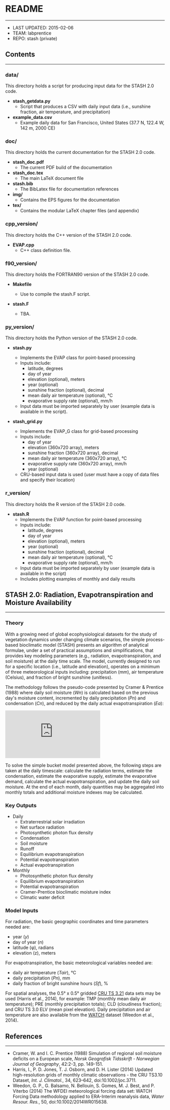 # README
---------------

* LAST UPDATED: 2015-02-06
* TEAM: labprentice
* REPO: stash (private)

## Contents
--------------------
### data/
This directory holds a script for producing input data for the STASH 2.0 code.

* __stash_getdata.py__
    * Script that produces a CSV with daily input data (i.e., sunshine fraction, air temperature, and precipitation)
* __example_data.csv__
    * Example daily data for San Francisco, United States (37.7 N, 122.4 W, 142 m, 2000 CE)

### doc/
This directory holds the current documentation for the STASH 2.0 code.

* __stash_doc.pdf__
    * The current PDF build of the documentation
* __stash_doc.tex__
    * The main LaTeX document file
* __stash.bib__
    * The BibLatex file for documentation references
* __img/__
    * Contains the EPS figures for the documentation
* __tex/__
    * Contains the modular LaTeX chapter files (and appendix)

### cpp_version/
This directory holds the C++ version of the STASH 2.0 code.

* __EVAP.cpp__
    * C++ class definition file.

### f90_version/
This directory holds the FORTRAN90 version of the STASH 2.0 code. 

* __Makefile__ 
    * Use to compile the stash.F script.

* __stash.F__ 
    * TBA.

### py_version/
This directory holds the Python version of the STASH 2.0 code. 

* __stash.py__ 
    * Implements the EVAP class for point-based processing 
    * Inputs include:
        * latitude, degrees
        * day of year
        * elevation (optional), meters
        * year (optional)
        * sunshine fraction (optional), decimal
        * mean daily air temperature (optional), °C
        * evaporative supply rate (optional), mm/h
    * Input data must be imported separately by user (example data is available in the script).

* __stash_grid.py__ 
    * Implements the EVAP_G class for grid-based processing 
    * Inputs include:
        * day of year
        * elevation (360x720 array), meters
        * sunshine fraction (360x720 array), decimal
        * mean daily air temperature (360x720 array), °C
        * evaporative supply rate (360x720 array), mm/h
        * year (optional)
    * CRU-based input data is used (user must have a copy of data files and specify their location)

### r_version/
This directory holds the R version of the STASH 2.0 code. 

* __stash.R__ 
    * Implements the EVAP function for point-based processing 
    * Inputs include:
        * latitude, degrees
        * day of year
        * elevation (optional), meters
        * year (optional)
        * sunshine fraction (optional), decimal
        * mean daily air temperature (optional), °C
        * evaporative supply rate (optional), mm/h
    * Input data must be imported separately by user (example data is available in the script)
    * Includes plotting examples of monthly and daily results


## STASH 2.0: Radiation, Evapotranspiration and Moisture Availability
----------------------------------------------------------------------------
### Theory
With a growing need of global ecophysiological datasets for the study of vegetation dynamics under changing climate scenarios, the simple process-based bioclimatic model (STASH) presents an algorithm of analytical formulae, under a set of practical assumptions and simplifications, that provides key modeling parameters (e.g., radiation, evapotranspiration, and soil moisture) at the daily time scale. The model, currently designed to run for a specific location (i.e., latitude and elevation), operates on a minimum of three meteorological inputs including: precipitation (mm), air temperature (Celsius), and fraction of bright sunshine (unitless).

The methodology follows the pseudo-code presented by Cramer & Prentice (1988) where daily soil moisture (*Wn*) is calculated based on the previous day's moisture content, incremented by daily precipitation (*Pn*) and condensation (*Cn*), and reduced by the daily actual evapotranspiration (*Ea*):

![equation](http://www.sciweavers.org/tex2img.php?eq=W_n%3DW_%7Bn-1%7D%2BP_n%2BC_n-E%5Ea_n&bc=White&fc=Black&im=jpg&fs=12&ff=arev&edit=0)

To solve the simple bucket model presented above, the following steps are taken at the daily timescale: calculate the radiation terms, estimate the condensation, estimate the evaporative supply, estimate the evaporative demand, calculate the actual evapotranspiration, and update the daily soil moisture. At the end of each month, daily quantities may be aggregated into monthly totals and additional moisture indexes may be calculated.

### Key Outputs
* Daily
    * Extraterrestrial solar irradiation
    * Net surface radiation
    * Photosynthetic photon flux density
    * Condensation
    * Soil moisture
    * Runoff
    * Equilibrium evapotranspiration
    * Potential evapotranspiration
    * Actual evapotranspiration
* Monthly
    * Photosynthetic photon flux density
    * Equilibrium evapotranspiration
    * Potential evapotranspiration
    * Cramer-Prentice bioclimatic moisture index
    * Climatic water deficit

### Model Inputs
For radiation, the basic geographic coordinates and time parameters needed are:

* year (*y*)
* day of year (*n*)
* latitude (φ), radians
* elevation (z), meters

For evapotranspiration, the basic meteorological variables needed are:

* daily air temperature (*Tair*), °C
* daily precipitation (*Pn*), mm
* daily fraction of bright sunshine hours (*Sf*), %

For spatial analyses, the 0.5° x 0.5° gridded [CRU TS 3.21](http://badc.nerc.ac.uk/view/badc.nerc.ac.uk__ATOM__ACTIVITY_0c08abfc-f2d5-11e2-a948-00163e251233) data sets may be used (Harris et al., 2014), for example: TMP (monthly mean daily air temperature); PRE (monthly precipitation totals); CLD (cloudiness fraction); and CRU TS 3.0 ELV (mean pixel elevation). Daily precipitation and air temperature are also available from the [WATCH](http://www.eu-watch.org/data_availability) dataset (Weedon et al., 2014).

## References
--------------------
* Cramer, W. and I. C. Prentice (1988) Simulation of regional soil moisture deficits on a European scale, _Norsk Geografisk Tidsskrift - Norwegian Journal of Geography_, 42:2-3, pp. 149-151.
* Harris, I., P. D. Jones, T. J. Osborn, and D. H. Lister (2014) Updated high-resolution grids of monthly climatic observations - the CRU TS3.10 Dataset, _Int. J. Climatol._, 34, 623–642, doi:10.1002/joc.3711.
* Weedon, G. P., G. Balsamo, N. Bellouin, S. Gomes, M. J. Best, and P. Viterbo (2014) The WFDEI meteorological forcing data set: WATCH Forcing Data methodology applied to ERA-Interim reanalysis data, _Water Resour. Res._, 50, doi:10.1002/2014WR015638.